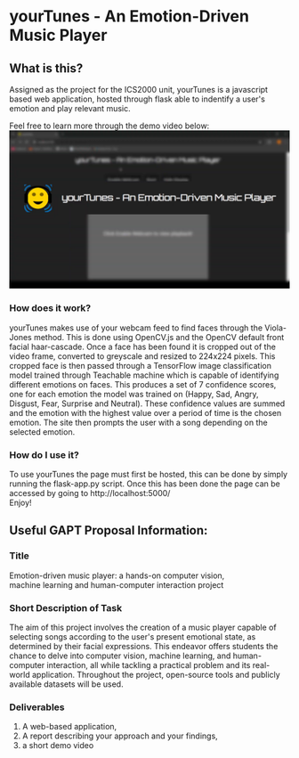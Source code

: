 # yourTunes - An Emotion-Driven Music Player

## What is this?

Assigned as the project for the ICS2000 unit, yourTunes is a javascript based web application, hosted through flask able to indentify a user's emotion and play relevant music.

Feel free to learn more through the demo video below:
[![Watch the video](githubAssets/demo_thumbnail.png)]([githubAssets/yourTunes.mov](https://drive.google.com/file/d/17R6D93Y_82Nl0nTm9jW49_mV0Ejs7geW/view?usp=sharing))

### How does it work?

yourTunes makes use of your webcam feed to find faces through the Viola-Jones method. This is done using OpenCV.js and the OpenCV default front facial haar-cascade. Once a face has been found it is cropped out of the video frame, converted to greyscale and resized to 224x224 pixels. This cropped face is then passed through a TensorFlow image classification model trained through Teachable machine which is capable of identifying different emotions on faces. This produces a set of 7 confidence scores, one for each emotion the model was trained on (Happy, Sad, Angry, Disgust, Fear, Surprise and Neutral). These confidence values are summed and the emotion with the highest value over a period of time is the chosen emotion. The site then prompts the user with a song depending on the selected emotion.


### How do I use it?
To use yourTunes the page must first be hosted, this can be done by simply running the flask-app.py script. Once this has been done
the page can be accessed by going to http://localhost:5000/  
Enjoy!


## Useful GAPT Proposal Information:
### Title
Emotion-driven music player: a hands-on computer vision,  
machine learning and human-computer interaction project
 
### Short Description of Task
The aim of this project involves the creation of a music 
player capable of selecting songs according to the user's present emotional state, as 
determined by their facial expressions. This endeavor offers students the chance to 
delve into computer vision, machine learning, and human-computer interaction, all 
while tackling a practical problem and its real-world application. Throughout the 
project, open-source tools and publicly available datasets will be used. 
 
### Deliverables
1) A web-based application,  
2) A report describing your approach and your findings,  
3) a short demo video
 
